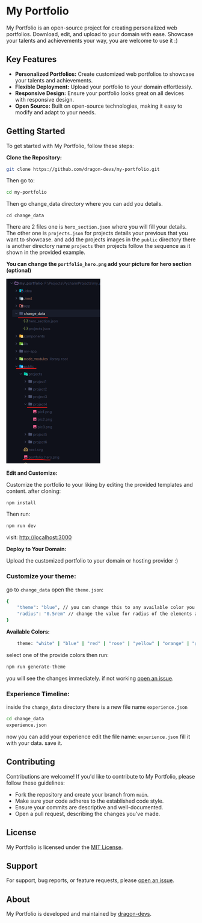 # My Portfolio

My Portfolio is an open-source project for creating personalized web portfolios. Download, edit, and upload to your domain 
with ease. Showcase your talents and achievements your way, you are welcome to use it :)

## Key Features

- **Personalized Portfolios:** Create customized web portfolios to showcase your talents and achievements.
- **Flexible Deployment:** Upload your portfolio to your domain effortlessly.
- **Responsive Design:** Ensure your portfolio looks great on all devices with responsive design.
- **Open Source:** Built on open-source technologies, making it easy to modify and adapt to your needs.

## Getting Started

To get started with My Portfolio, follow these steps:

**Clone the Repository:**
```bash
git clone https://github.com/dragon-devs/my-portfolio.git
```
Then go to: 
```bash
cd my-portfolio
```
Then go change_data directory where you can add you details.
```
cd change_data
```
There are 2 files one is `hero_section.json` where you will fill your details.
The other one is `projects.json` for projects details your previous that you want to showcase.
and add the projects images in the `public` directory there is another directory name `projects` then projects follow 
the sequence as it shown in the provided example.

**You can change the `portfolio_hero.png` add your picture for hero section (optional)**

<img width=250 src="public/README.png" alt="Readme.png">

**Edit and Customize:**

Customize the portfolio to your liking by editing the provided templates and content. after cloning:
```bash
npm install
```
Then run:
```bash
npm run dev
```
visit: [http://localhost:3000](http://localhost:3000)


**Deploy to Your Domain:**

Upload the customized portfolio to your domain or hosting provider :)

### Customize your theme:
go to `change_data` open the `theme.json`:
```bash
{
    "theme": "blue", // you can change this to any available color you want.
    "radius": "0.5rem" // change the value for radius of the elements as you want.
}
```
**Available Colors:**
```bash
    theme: "white" | "blue" | "red" | "rose" | "yellow" | "orange" | "green" | "purple",
```
select one of the provide colors then run:
```bash
npm run generate-theme
```
you will see the changes immediately. if not working [open an issue](https://github.com/dragon-devs/my-portfolio/issues).

### Experience Timeline:
inside the `change_data` directory there is a new file name `experience.json`
```bash
cd change_data
experience.json
```
now you can add your experience edit the file name: `experience.json` fill it with your data. save it.
## Contributing

Contributions are welcome! If you'd like to contribute to My Portfolio, please follow these guidelines:

- Fork the repository and create your branch from `main`.
- Make sure your code adheres to the established code style.
- Ensure your commits are descriptive and well-documented.
- Open a pull request, describing the changes you've made.

## License

My Portfolio is licensed under the [MIT License](LICENSE).

## Support

For support, bug reports, or feature requests, please [open an issue](https://github.com/dragon-devs/my-portfolio/issues).

## About

My Portfolio is developed and maintained by [dragon-devs](https://dragon-devs.vercel.app).